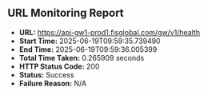 ## URL Monitoring Report

- **URL:** https://api-gw1-prod1.fisglobal.com/gw/v1/health
- **Start Time:** 2025-06-19T09:59:35.739490
- **End Time:** 2025-06-19T09:59:36.005399
- **Total Time Taken:** 0.265909 seconds
- **HTTP Status Code:** 200
- **Status:** Success
- **Failure Reason:** N/A
